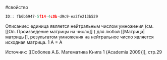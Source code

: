 #свойство

```javascript
ID:: fb6b5947-5f14-4c8b-d9c9-ea2fe213b529
```

Описание:: единица является нейтральным числом умножения (см. [[Оп. Произведение матрицы на число]]
) для любой [[Матрица|матрицы]], результатом умножения на нейтральное число является исходная матрица.
1 A = A


Источник: [[Соболев А.Б. Математика Книга 1 (Academia 2009)]], стр.29